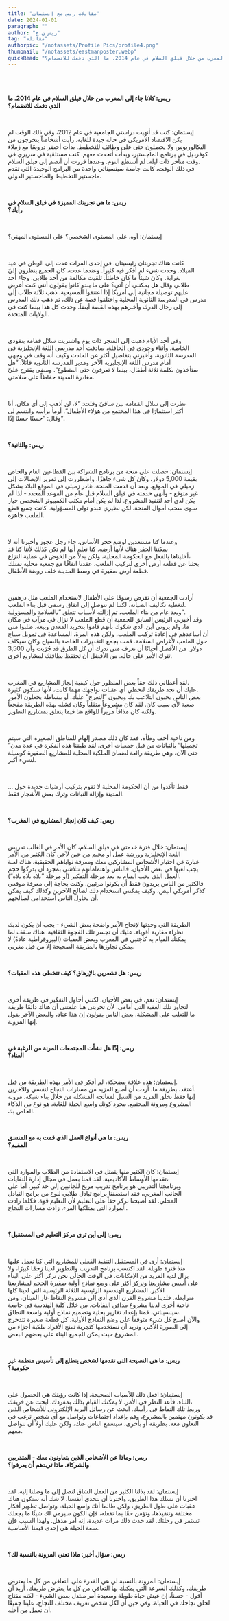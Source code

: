 ```yaml
---
title: "مقابلات ريس مع إيستمان"
date: 2024-01-01
paragraph: ""
author: "ريس ن.ج"
tag: "مقابلة"
authorpic: "/notassets/Profile Pics/profile4.png"
thumbnail: "/notassets/eastmanposter.webp"
quickRead: "ريس: كلانا جاء إلى المغرب من خلال فيلق السلام في عام 2014. ما الذي دفعك للانضمام؟"
---
```


<span style="white-space: pre;">

**ريس: كلانا جاء إلى المغرب من خلال فيلق السلام في عام 2014. ما الذي دفعك للانضمام؟**

إيستمان: كنت قد أنهيت دراستي الجامعية في عام 2012، وفي ذلك الوقت لم يكن الاقتصاد الأمريكي في حالة جيدة للغاية. رأيت أشخاصاً يتخرجون من البكالوريوس ولا يحصلون حتى على وظائف للتخطيط. بدأت أحضر دروسًا مع زملاء كوفرديل في برنامج الماجستير، وبدأت أتحدث معهم. كنت مستلقية في سريري في وقت متأخر ذات ليلة. لم أستطع النوم. وعندها قررت أن أنضم إلى فيلق السلام. في ذلك الوقت، كانت جامعة سينسيناتي واحدة من البرامج الوحيدة التي تقدم ماجستير التخطيط والماجستير الدولي.

**ريس: ما هي تجربتك المميزة في فيلق السلام في رأيك؟**

إيستمان: أوه. على المستوى الشخصي؟ على المستوى المهني؟

كانت هناك تجربتان رئيسيتان. في إحدى المرات عدت إلى الوطن في عيد الميلاد. وحدث شيء لم أفكر فيه كثيراً. وعندما عدت، كان الجميع ينظرون إليّ بغرابة. وكأن شيئاً ما كان خاطئاً. تلقيت مكالمة من أحد طلابي. وجاء أحد طلابي وقال هل يمكنني أن آتي؟ على ما يبدو كانوا يقولون أنني كنت أعرض عليهم توصيلة مجانية إلى أمريكا إذا اعتنقوا المسيحية. ذهب ثلاثة طلاب إلى مدرس في المدرسة الثانوية المحلية واختلقوا قصة عن ذلك، ثم ذهب ذلك المدرس إلى رجال الدرك وأخبرهم بهذه القصة أيضاً. وحدث كل هذا بينما كنت في الولايات المتحدة.

وفي أحد الأيام ذهبت إلى المتجر ذات يوم واشتريت سلال قمامة بنقودي الخاصة. وأثناء وجودي في الحافلة، صادفت أحد مدرسي اللغة الإنجليزية في المدرسة الثانوية، وأخبرني بتفاصيل أكثر عن الحادث وكيف أنه وقف في وجهي أمام مدرس اللغة الإنجليزية الآخر ومدير المدرسة الثانوية قائلاً: ”هل ستأخذون بكلمة ثلاثة أطفال، بينما لا تعرفون حتى المتطوع“. ومضى يقترح عليّ مغادرة المدينة حفاظاً على سلامتي.

نظرت إلى سلال القمامة بين ساقيّ وقلت: ”لا، لن أذهب إلى أي مكان، أنا أكثر استثمارًا في هذا المجتمع من هؤلاء الأطفال“. أومأ برأسه وابتسم لي وقال: ”حسنًا حسنًا إذًا“.

**ريس: والثانية؟**

إيستمان: حصلت على منحة من برنامج الشراكة بين القطاعين العام والخاص بقيمة 5,000 دولار، وكان كل شيء جاهزًا. واضطررت إلى تمرير الإيصالات إلى زميلي في الموقع. وبعد أن قدمت المنحة، غادر زميلي في الموقع البلاد بشكل غير متوقع - وأنهى خدمته في فيلق السلام قبل عام من الموعد المحدد - لذا لم يكن لدي أحد لتنفيذ المشروع. لذا لم يكن أمام مكتب الكمبيوتر الشخصي خيار سوى سحب أموال المنحة. لكن نظيري عبدو تولى المسؤولية. كانت جميع قطع الملعب جاهزة.

وعندما كنا مستعدين لوضع حجر الأساس، جاء رجل عجوز وأخبرنا أنه لا يمكننا الحفر هناك لأنها أرضه. كنا نعلم أنها لم تكن كذلك لأننا كنا قد أخليناها بالفعل مع الحكومة المحلية، ولكن بدلاً من الخوض في عملية النزاع، بحثنا عن قطعة أرض أخرى لتركيب الملعب. عقدنا اتفاقًا مع جمعية محلية تمتلك قطعة أرض صغيرة في وسط المدينة خلف روضة الأطفال.

أرادت الجمعية أن تفرض رسومًا على الأطفال لاستخدام الملعب مثل درهمين لتغطية تكاليف الصيانة، لكننا لم نتوصل إلى اتفاق رسمي قبل بناء الملعب. وبعد عام من بناء الملعب، تم إزالته لأسباب تتعلق ”بالسلامة والمسؤولية“. وقد أخبرني الرئيس السابق للجمعية أن قطع الملعب لا تزال في مرآب في مكان ما، ولم يروني أين. لدي شكوك بأنهم قاموا بتخريد المعدن وبيعه. طلبوا مني أن أساعدهم في إعادة تركيب الملعب، ولكن هذه المرة، المساعدة في تمويل سياج حول الملعب لأغراض السلامة. قمت بجمع التقديرات الخاصة بالسياج وكان سيكلف 3,500 دولار. من الأفضل أحيانًا أن تعرف متى تدرك أن كل الطرق قد جُرّبت وأن تترك الأمر على حاله. من الأفضل أن تحتفظ بطاقتك لمشاريع أخرى.

لقد أعطاني ذلك حقاً بعض المنظور حول كيفية إنجاز المشاريع في المغرب. عليك أن تجد طريقك لتخطي أي عقبات تواجهك مهما كانت، لأنها ستكون كثيرة. بعض الناس يحبون التلاعب بك ويحبون ”التعرج“ عليك. أو ببساطة يجعلون الأمور صعبة لأي سبب كان. لقد كان مشروعاً متقلباً وكان فشله بهذه الطريقة مفجعاً ولكنه كان مذاقاً مريراً للواقع هنا فيما يتعلق بمشاريع التطوير.

ومن ناحية أخف وطأة، فقد كان ذلك مصدر إلهام للمناطق الصغيرة التي سيتم ”تجميلها“ بالنباتات من قبل جمعيات أخرى. لقد طبقنا هذه الفكرة في عدة مدن حتى الآن، وهي طريقة رائعة لضمان الملكية المحلية للمشاريع الصغيرة كوسيلة لشيء أكبر.

... فقط تأكدوا من أن الحكومة المحلية لا تقوم بتركيب أرضيات جديدة حول المدينة وإزالة النباتات وترك بعض الأشجار فقط.

**ريس: كيف كان إنجاز المشاريع في المغرب؟**

إيستمان: خلال فترة خدمتي في فيلق السلام، كان الأمر في الغالب تدريس اللغة الإنجليزية وورشة عمل أو مخيم من حين لآخر. كان الكثير من الأمر عبارة عن اختبار الأشخاص المشاركين معك ومعرفة نواياهم الحقيقية. هناك لعبة يجب لعبها في بعض الأحيان. فالناس واهتماماتهم تتلاشى بمجرد أن يدركوا حجم العمل الذي يجب القيام به بعد مرحلة التفكير (أو مرحلة ”بلاه بلاه بلاه“). فالكثير من الناس يريدون فقط أن يكونوا مرئيين. وكنت بحاجة إلى معرفة موقعي كذكر أمريكي أبيض، وكيف يمكنني استخدام ذلك لصالح الآخرين وكذلك كيف يمكن أن يحاول الناس استخدامي لصالحهم.

الطريقة التي وجدتها لإنجاح الأمر واضحة بعض الشيء - يجب أن يكون لديك نظراء مغاربة أقوياء. عليك أن تجسر تلك الفجوة الثقافية. هناك سقف لما يمكنك القيام به كأجنبي في المغرب وبعض العقبات (البيروقراطية عادةً) لا يمكن تجاوزها بالطريقة الصحيحة إلا من قبل مغربي.

**ريس: هل تشعرين بالإرهاق؟ كيف تتخطى هذه العقبات؟**

إيستمان: نعم، في بعض الأحيان. لكنني أحاول التفكير في طريقة أخرى لتجاوز تلك العقبة التي أمامي. لأن تجربتي هنا علمتني أن هناك دائمًا طريقة ما للتغلب على المشكلة. بعض الناس يقولون إن هذا عناد، والبعض الآخر يقول إنها المرونة.

**ريس: إذًا هل نشأت المجتمعات المرنة من الرغبة في العناد؟**

إيستمان: هذه علاقة مضحكة، لم أفكر في الأمر بهذه الطريقة من قبل. أعتقد، بطريقة ما. أردت أن أصنع المزيد من مسارات النجاح لنفسي وللآخرين. إنها فقط تخلق المزيد من السبل لمعالجة المشكلة من خلال بناء شبكة. مرونة المشروع ومرونة المجتمع. مجرد كونك واسع الحيلة للغاية، هو نوع من الذكاء الخاص بك.

**ريس: ما هي أنواع العمل الذي قمت به مع المنسق المقيم؟**

إيستمان: كان الكثير منها يتمثل في الاستفادة من الطلاب والموارد التي تقدمها الأوساط الأكاديمية. لقد قمنا بعمل في مجال إدارة النفايات، وبرنامجنا التدريبي هو برنامج تدريب مربح للجانبين إلى حد كبير. أما على الجانب المغربي، فقد استضفنا برامج تبادل طلابي لنوع من برامج التبادل المحلي. لقد أصبحنا نركز حقاً على التعليم لأن التعليم قوة. فكلما زادت الموارد التي يمتلكها المرء، زادت مسارات النجاح.

**ريس: إلى أين ترى مركز التعليم في المستقبل؟**

إيستمان: أرى في المستقبل التنفيذ الفعلي للمشاريع التي كنا نعمل عليها منذ فترة طويلة. لقد اكتسب برنامج التدريب والتطوير لدينا زخمًا كبيرًا، ولا يزال لديه المزيد من الإمكانات. في الوقت الحالي نحن نركز أكثر على البناء على أسس مشاريعنا ونركز أكثر على وضع نماذج أولية صغيرة الحجم لمشاريعنا الأكبر. المشاريع الهندسية الرئيسية الثلاثة الرئيسية التي لدينا كلها مترابطة. فلدينا مشروع الفرن الذي أدى إلى مشروع التقاط غاز الميثان، ومن ناحية أخرى لدينا مشروع مدافن النفايات. من خلال كلية الهندسة في جامعة سينسيناتي، قمنا بإعداد تقارير بحثية وتصميم نماذج أولية واسعة النطاق. والآن أصبح كل شيء متوقفاً على وضع النماذج الأولية. كل قطعة صغيرة تتدحرج إلى الصورة الأكبر، ونريد أن نستخدمها كتجربة تمنح الأفراد ملكية أجزاء من المشروع حيث يمكن للجميع البناء على بعضهم البعض.

**ريس: ما هي النصيحة التي تقدمها لشخص يتطلع إلى تأسيس منظمة غير حكومية؟**

إيستمان: افعل ذلك للأسباب الصحيحة. إذا كانت رؤيتك هي الحصول على الثناء، فأعد النظر في الأمر. لا يمكنك القيام بذلك بمفردك. ابحث عن فريقك، وربط تلك النقاط في رأسك. ابحث عن رسائل البريد الإلكتروني للأشخاص الذين قد يكونون مهتمين بالمشروع، وقم بإعداد اجتماعات وتواصل مع أي شخص ترغب في التعاون معه. بطريقة أو بأخرى، سيسمع الناس عنك، ولكن عليك أولاً أن تتواصل معهم.

**ريس: وماذا عن الأشخاص الذين يتعاونون معك - المتدربين والشركاء. ماذا تريدهم أن يعرفوا؟**

إيستمان: لقد بذلنا الكثير من العمل الشاق لنصل إلى ما وصلنا إليه. لقد اخترنا أن نسلك هذا الطريق، واخترنا أن نتحدى أنفسنا. لا شك أنه ستكون هناك عقبات على طول الطريق، ولكن طالما أنك واسع الحيلة، وتواصل تطوير أفكار مختلفة وتنفيذها، وتؤمن حقًا بما تفعله، فإن الكون سيرمي لك شيئًا ما يجعلك تستمر في رحلتك. لقد حدث ذلك مرات عديدة، إنه أمر مذهل. ولهذا السبب فإن سعة الحيلة هي إحدى قيمنا الأساسية.

**ريس: سؤال أخير: ماذا تعني المرونة بالنسبة لك؟**

إيستمان: المرونة بالنسبة لي هي القدرة على التعافي من كل ما يعترض طريقك، وكذلك السرعة التي يمكنك بها التعافي من كل ما يعترض طريقك. أريد أن أقول - حسناً، إن عيش حياة طويلة وسعيدة أمر مبتذل بعض الشيء - لكنه مفتاح لخلق نجاحك في الحياة. وفي حين أن لكل شخص تعريف مختلف للنجاح، علينا جميعًا أن نعمل من أجله.
</span>
